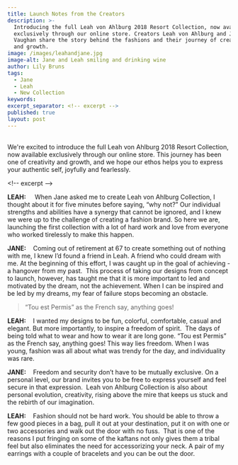 ```yaml
---
title: Launch Notes from the Creators
description: >-
  Introducing the full Leah von Ahlburg 2018 Resort Collection, now available
  exclusively through our online store. Creators Leah von Ahlburg and Jane
  Vaughan share the story behind the fashions and their journey of creativity
  and growth.
image: /images/leahandjane.jpg
image-alt: Jane and Leah smiling and drinking wine
author: Lily Bruns
tags:
  - Jane
  - Leah
  - New Collection
keywords:
excerpt_separator: <!-- excerpt -->
published: true
layout: post
---
```


<br>We're excited to introduce the full Leah von Ahlburg 2018 Resort Collection, now available exclusively through our online store. This journey has been one of creativity and growth, and we hope our ethos helps you to express your authentic self, joyfully and fearlessly.

&lt;!-- excerpt --&gt;

**LEAH:** &nbsp; &nbsp; When Jane asked me to create Leah von Ahlburg Collection, I thought about it for five minutes before saying, “why not?” Our individual strengths and abilities have a synergy that cannot be ignored, and I knew we were up to the challenge of creating a fashion brand. So here we are, launching the first collection with a lot of hard work and love from everyone who worked tirelessly to make this happen.

**JANE:** &nbsp; &nbsp;Coming out of retirement at 67 to create something out of nothing with me, I knew I’d found a friend in Leah. A friend who could dream with me. At the beginning of this effort, I was caught up in the goal of achieving - a hangover from my past. &nbsp;This process of taking our designs from concept to launch, however, has taught me that it is more important to led and motivated by the dream, not the achievement. When I can be inspired and be led by my dreams, my fear of failure stops becoming an obstacle.

> “Tou est Permis” as the French say, anything goes!

**LEAH:** &nbsp; &nbsp;I wanted my designs to be fun, colorful, comfortable, casual and elegant. But more importantly, to inspire a freedom of spirit. &nbsp;The days of being told what to wear and how to wear it are long gone. “Tou est Permis” as the French say, anything goes! This way lies freedom. When I was young, fashion was all about what was trendy for the day, and individuality was rare.

**JANE:** &nbsp; &nbsp;Freedom and security don’t have to be mutually exclusive. On a personal level, our brand invites you to be free to express yourself and feel secure in that expression. &nbsp;Leah von Ahlburg Collection is also about personal evolution, creativity, rising above the mire that keeps us stuck and the rebirth of our imagination.

**LEAH:** &nbsp; &nbsp;Fashion should not be hard work. You should be able to throw a few good pieces in a bag, pull it out at your destination, put it on with one or two accessories and walk out the door with no fuss. &nbsp;That is one of the reasons I put fringing on some of the kaftans not only gives them a tribal feel but also eliminates the need for accessorizing your neck. A pair of my earrings with a couple of bracelets and you can be out the door.

&nbsp;

<br>&nbsp;